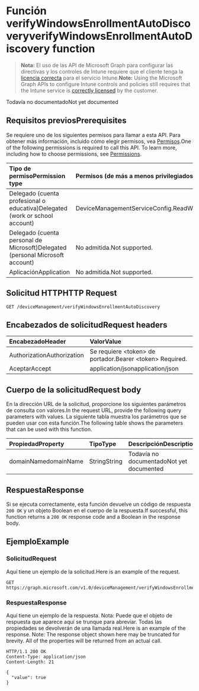 # <a name="verifywindowsenrollmentautodiscovery-function"></a><span data-ttu-id="c6712-101">Función verifyWindowsEnrollmentAutoDiscovery</span><span class="sxs-lookup"><span data-stu-id="c6712-101">verifyWindowsEnrollmentAutoDiscovery function</span></span>

> <span data-ttu-id="c6712-102">**Nota:** El uso de las API de Microsoft Graph para configurar las directivas y los controles de Intune requiere que el cliente tenga la [licencia correcta](https://go.microsoft.com/fwlink/?linkid=839381) para el servicio Intune.</span><span class="sxs-lookup"><span data-stu-id="c6712-102">**Note:** Using the Microsoft Graph APIs to configure Intune controls and policies still requires that the Intune service is [correctly licensed](https://go.microsoft.com/fwlink/?linkid=839381) by the customer.</span></span>

<span data-ttu-id="c6712-103">Todavía no documentado</span><span class="sxs-lookup"><span data-stu-id="c6712-103">Not yet documented</span></span>
## <a name="prerequisites"></a><span data-ttu-id="c6712-104">Requisitos previos</span><span class="sxs-lookup"><span data-stu-id="c6712-104">Prerequisites</span></span>
<span data-ttu-id="c6712-p101">Se requiere uno de los siguientes permisos para llamar a esta API. Para obtener más información, incluido cómo elegir permisos, vea [Permisos](../../../concepts/permissions_reference.md).</span><span class="sxs-lookup"><span data-stu-id="c6712-p101">One of the following permissions is required to call this API. To learn more, including how to choose permissions, see [Permissions](../../../concepts/permissions_reference.md).</span></span>

|<span data-ttu-id="c6712-107">Tipo de permiso</span><span class="sxs-lookup"><span data-stu-id="c6712-107">Permission type</span></span>|<span data-ttu-id="c6712-108">Permisos (de más a menos privilegiados)</span><span class="sxs-lookup"><span data-stu-id="c6712-108">Permissions (from most to least privileged)</span></span>|
|:---|:---|
|<span data-ttu-id="c6712-109">Delegado (cuenta profesional o educativa)</span><span class="sxs-lookup"><span data-stu-id="c6712-109">Delegated (work or school account)</span></span>|<span data-ttu-id="c6712-110">DeviceManagementServiceConfig.ReadWrite.All</span><span class="sxs-lookup"><span data-stu-id="c6712-110">DeviceManagementServiceConfig.ReadWrite.All</span></span>|
|<span data-ttu-id="c6712-111">Delegado (cuenta personal de Microsoft)</span><span class="sxs-lookup"><span data-stu-id="c6712-111">Delegated (personal Microsoft account)</span></span>|<span data-ttu-id="c6712-112">No admitida.</span><span class="sxs-lookup"><span data-stu-id="c6712-112">Not supported.</span></span>|
|<span data-ttu-id="c6712-113">Aplicación</span><span class="sxs-lookup"><span data-stu-id="c6712-113">Application</span></span>|<span data-ttu-id="c6712-114">No admitida.</span><span class="sxs-lookup"><span data-stu-id="c6712-114">Not supported.</span></span>|

## <a name="http-request"></a><span data-ttu-id="c6712-115">Solicitud HTTP</span><span class="sxs-lookup"><span data-stu-id="c6712-115">HTTP Request</span></span>
<!-- {
  "blockType": "ignored"
}
-->
``` http
GET /deviceManagement/verifyWindowsEnrollmentAutoDiscovery
```

## <a name="request-headers"></a><span data-ttu-id="c6712-116">Encabezados de solicitud</span><span class="sxs-lookup"><span data-stu-id="c6712-116">Request headers</span></span>
|<span data-ttu-id="c6712-117">Encabezado</span><span class="sxs-lookup"><span data-stu-id="c6712-117">Header</span></span>|<span data-ttu-id="c6712-118">Valor</span><span class="sxs-lookup"><span data-stu-id="c6712-118">Value</span></span>|
|:---|:---|
|<span data-ttu-id="c6712-119">Authorization</span><span class="sxs-lookup"><span data-stu-id="c6712-119">Authorization</span></span>|<span data-ttu-id="c6712-120">Se requiere &lt;token&gt; de portador.</span><span class="sxs-lookup"><span data-stu-id="c6712-120">Bearer &lt;token&gt; Required.</span></span>|
|<span data-ttu-id="c6712-121">Aceptar</span><span class="sxs-lookup"><span data-stu-id="c6712-121">Accept</span></span>|<span data-ttu-id="c6712-122">application/json</span><span class="sxs-lookup"><span data-stu-id="c6712-122">application/json</span></span>|

## <a name="request-body"></a><span data-ttu-id="c6712-123">Cuerpo de la solicitud</span><span class="sxs-lookup"><span data-stu-id="c6712-123">Request body</span></span>
<span data-ttu-id="c6712-124">En la dirección URL de la solicitud, proporcione los siguientes parámetros de consulta con valores.</span><span class="sxs-lookup"><span data-stu-id="c6712-124">In the request URL, provide the following query parameters with values.</span></span>
<span data-ttu-id="c6712-125">La siguiente tabla muestra los parámetros que se pueden usar con esta función.</span><span class="sxs-lookup"><span data-stu-id="c6712-125">The following table shows the parameters that can be used with this function.</span></span>

|<span data-ttu-id="c6712-126">Propiedad</span><span class="sxs-lookup"><span data-stu-id="c6712-126">Property</span></span>|<span data-ttu-id="c6712-127">Tipo</span><span class="sxs-lookup"><span data-stu-id="c6712-127">Type</span></span>|<span data-ttu-id="c6712-128">Descripción</span><span class="sxs-lookup"><span data-stu-id="c6712-128">Description</span></span>|
|:---|:---|:---|
|<span data-ttu-id="c6712-129">domainName</span><span class="sxs-lookup"><span data-stu-id="c6712-129">domainName</span></span>|<span data-ttu-id="c6712-130">String</span><span class="sxs-lookup"><span data-stu-id="c6712-130">String</span></span>|<span data-ttu-id="c6712-131">Todavía no documentado</span><span class="sxs-lookup"><span data-stu-id="c6712-131">Not yet documented</span></span>|

## <a name="response"></a><span data-ttu-id="c6712-132">Respuesta</span><span class="sxs-lookup"><span data-stu-id="c6712-132">Response</span></span>
<span data-ttu-id="c6712-133">Si se ejecuta correctamente, esta función devuelve un código de respuesta `200 OK` y un objeto Boolean en el cuerpo de la respuesta.</span><span class="sxs-lookup"><span data-stu-id="c6712-133">If successful, this function returns a `200 OK` response code and a Boolean in the response body.</span></span>

## <a name="example"></a><span data-ttu-id="c6712-134">Ejemplo</span><span class="sxs-lookup"><span data-stu-id="c6712-134">Example</span></span>
### <a name="request"></a><span data-ttu-id="c6712-135">Solicitud</span><span class="sxs-lookup"><span data-stu-id="c6712-135">Request</span></span>
<span data-ttu-id="c6712-136">Aquí tiene un ejemplo de la solicitud.</span><span class="sxs-lookup"><span data-stu-id="c6712-136">Here is an example of the request.</span></span>
``` http
GET https://graph.microsoft.com/v1.0/deviceManagement/verifyWindowsEnrollmentAutoDiscovery(domainName='parameterValue')
```

### <a name="response"></a><span data-ttu-id="c6712-137">Respuesta</span><span class="sxs-lookup"><span data-stu-id="c6712-137">Response</span></span>
<span data-ttu-id="c6712-p103">Aquí tiene un ejemplo de la respuesta. Nota: Puede que el objeto de respuesta que aparece aquí se trunque para abreviar. Todas las propiedades se devolverán de una llamada real.</span><span class="sxs-lookup"><span data-stu-id="c6712-p103">Here is an example of the response. Note: The response object shown here may be truncated for brevity. All of the properties will be returned from an actual call.</span></span>
``` http
HTTP/1.1 200 OK
Content-Type: application/json
Content-Length: 21

{
  "value": true
}
```



